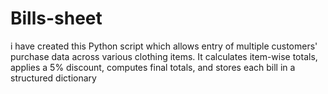 # Bills-sheet
i have created  this Python script which allows entry of multiple customers' purchase data across various clothing items. It calculates item-wise totals, applies a 5% discount, computes final totals, and stores each bill in a structured dictionary
